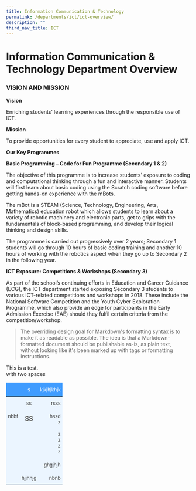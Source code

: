 ```yaml
---
title: Information Communication & Technology
permalink: /departments/ict/ict-overview/
description: ""
third_nav_title: ICT
---
```


# Information Communication & Technology Department Overview

### VISION AND MISSION 

**Vision** 

Enriching students’ learning experiences through the responsible use of ICT.

**Mission** 

To provide opportunities for every student to appreciate, use and apply ICT.

**Our Key Programmes**

**Basic Programming – Code for Fun Programme (Secondary 1 & 2)**

The objective of this programme is to increase students’ exposure to coding and computational thinking through a fun and interactive manner. Students will first learn about basic coding using the Scratch coding software before getting hands-on experience with the mBots.

The mBot is a STEAM (Science, Technology, Engineering, Arts, Mathematics) education robot which allows students to learn about a variety of robotic machinery and electronic parts, get to grips with the fundamentals of block-based programming, and develop their logical thinking and design skills.

The programme is carried out progressively over 2 years; Secondary 1 students will go through 10 hours of basic coding training and another 10 hours of working with the robotics aspect when they go up to Secondary 2 in the following year.
 
**ICT Exposure: Competitions & Workshops (Secondary 3)**

As part of the school’s continuing efforts in Education and Career Guidance (ECG), the ICT department started exposing Secondary 3 students to various ICT-related competitions and workshops in 2018.
These include the National Software Competition and the Youth Cyber Exploration Programme, which also provide an edge for participants in the Early Admission Exercise (EAE) should they fulfil certain criteria from the competition/workshop.


> The overriding design goal for Markdown's
> formatting syntax is to make it as readable
> as possible. The idea is that a
> Markdown-formatted document should be
> publishable as-is, as plain text, without
> looking like it's been marked up with tags
> or formatting instructions.

This is a test.<br>with two spaces

<style type="text/css">
.tg  {border-collapse:collapse;border-color:#9ABAD9;border-spacing:0;}
.tg td{background-color:#EBF5FF;border-color:#9ABAD9;border-style:solid;border-width:0px;color:#444;
  font-family:Arial, sans-serif;font-size:14px;overflow:hidden;padding:10px 5px;word-break:normal;}
.tg th{background-color:#409cff;border-color:#9ABAD9;border-style:solid;border-width:0px;color:#fff;
  font-family:Arial, sans-serif;font-size:14px;font-weight:normal;overflow:hidden;padding:10px 5px;word-break:normal;}
.tg .tg-c3ow{border-color:inherit;text-align:center;vertical-align:top}
.tg .tg-0kus{background-color:#ebf5ff;border-color:inherit;color:#444444;text-align:right;vertical-align:top}
.tg .tg-dvpl{border-color:inherit;text-align:right;vertical-align:top}
.tg .tg-wy6l{background-color:#ebf5ff;border-color:inherit;color:#444444;text-align:center;vertical-align:top}
.tg .tg-fdx2{background-color:#ebf5ff;border-color:inherit;color:#444444;font-size:22px;text-align:center;vertical-align:top}
</style>
<table class="tg">
<thead>
  <tr>
    <th class="tg-c3ow"></th>
    <th class="tg-c3ow">s</th>
    <th class="tg-dvpl">kjkjhjkhjk</th>
  </tr>
</thead>
<tbody>
  <tr>
    <td class="tg-wy6l"></td>
    <td class="tg-wy6l">ss</td>
    <td class="tg-0kus">rsss</td>
  </tr>
  <tr>
    <td class="tg-wy6l">nbbf</td>
    <td class="tg-fdx2">ss</td>
    <td class="tg-0kus">hszd<br>z<br><br>z<br>z<br>z<br>z</td>
  </tr>
  <tr>
    <td class="tg-wy6l"></td>
    <td class="tg-wy6l"></td>
    <td class="tg-0kus">ghgjhjh</td>
  </tr>
  <tr>
    <td class="tg-wy6l"></td>
    <td class="tg-wy6l">hjjhhjg</td>
    <td class="tg-0kus">nbnb</td>
  </tr>
</tbody>
</table>

